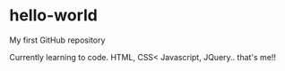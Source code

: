 # hello-world
My first GitHub repository

Currently learning to code. HTML, CSS< Javascript, JQuery.. that's me!!
